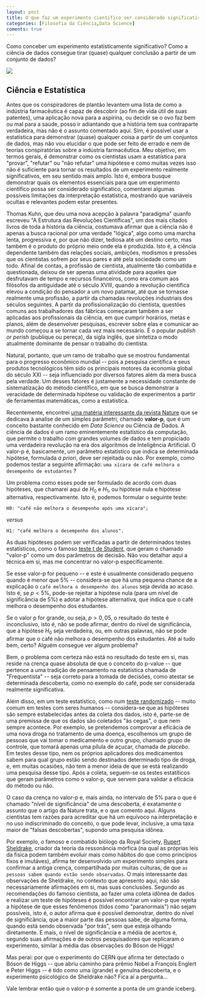 ```yaml
---
layout: post
title: O que faz um experimento cientifico ser considerado significativo? 
categories: [Filosofia da Ciência,Data Science]
coments: true
---
```


Como conceber um experimento estatisticamente significativo? Como a ciência de dados consegue tirar (quase) qualquer conclusão a partir de um conjunto de dados?

![](https://otelegrafo.com/images/p-value.png)

## Ciência e Estatística

 Antes que os conspiradores de plantão levantem uma lista de como a indústria farmacêutica é capaz de descobrir (ao fim de vida útil de suas patentes),  uma aplicação nova para a aspirina, ou decidir se o ovo faz bem ou mal para a saúde, posso ir adiantando que a história tem sua contraparte verdadeira, mas não é o assunto comentado aqui. Sim, é possível usar a estatística para demonstrar (quase) qualquer coisa a partir de um conjuntos de dados, mas não vou elucidar o que pode ser feito de errado e nem de teorias conspiratórias sobre a indústria farmacêutica. Meu objetivo, em termos gerais, é demonstrar como os cientistas usam a estatística para "provar", "refutar" ou "não refutar" uma hipótese e como muitas vezes isso não é suficiente para tornar os resultados de um experimento realmente significativos, em seu sentido mais amplo. Isto é, embora busque demonstrar quais os elementos essenciais para que um experimento científico possa ser considerado significatico, comentarei algumas possíveis limitações da interpretação estatística, mostrando que variáveis ocultas e relevantes podem estar presentes.

Thomas Kuhn, que deu uma nova acepção à palavra "paradigma" quanfo escreveu "A Estrutura das Revoluções Científicas", um dos mais citados livros de toda a história da ciência, costumava afirmar que a ciência não é apenas a busca racional por uma verdade "lógica", algo como uma marcha lenta, progressiva e, por que não dizer, tediosa até um destino certo, mas também é o produto do próprio meio onde ela é produzida. Isto é, a ciência dependente também das relações sociais, ambições, modismos e pressões que os cientistas sofrem por seus pares e até pela sociedade como um todo. Afinal de contas, a profissão de cientista, atualmente tão combatida e questionada, deixou de ser apenas uma atividade para aqueles que desfrutavam de tempo e recursos financeiros, como era comum aos filósofos da antiguidade até o século XVIII, quando a revolução científica elevou a condição do pensador a um novo patamar, até que se tornasse realmente uma profissão, a partir da chamadas revoluções industriais dos séculos seguintes. A partir da profissionalização do cientista, questões comuns aos trabalhadores das fábricas começaram também a ser aplicadas aos profissionais da ciência, em que cumprir horários, metas e planos, além de desenvolver pesquisas, escrever sobre elas e comunicar ao mundo começou a se tornar cada vez mais necessário. É o popular  *publish or perish* (publique ou pereça), da sigla inglês, que sintetiza o modo atualmente dominante de pensar o trabalho do cientista.  

Natural, portanto, que um ramo de trabalho que se mostrou fundamental para o progresso econômico mundial -- pois a pesquisa científica e seus produtos tecnológicos têm sido os principais motores da economia global do século XXI -- seja influenciado por diversos fatores além da mera busca pela verdade. Um desses fatores é justamente a necessidade constante de sistematização do método científico, em que se busca demonstrar a veracidade de determinada hipótese ou validação de experimentos a partir de ferramentas matemáticas, como a estatística.   

Recentemente, encontrei [uma matéria interessante da revista Nature](https://www.nature.com/articles/nature.2017.22375) que se dedicava à analise de um simples parâmetri, chamado **valor-p**, que é um conceito bastante conhecido em *Data Science* ou Ciência de Dados. A ciência de dados é um ramo eminentemente estatístico da computação, que permite o trabalho com grandes volumes de dados e tem propiciado uma verdadeira revolução na era dos algoritmos de Inteligência Artificial. O valor-p é, basicamente, um parâmetro estatístico que indica se determinada hipótese, formulada *a priori*, deve ser rejeitada ou não. Por exemplo, como podemos testar a seguinte afirmação: `uma xícara de café melhora o desempenho de estudantes` ?

Um problema como esses pode ser formulado de acordo com duas hipóteses, que chamarei aqui de $H_0$ e $H_1$, ou hipótese nula e hipótese alternativa, respectivamente. Isto é, podemos formular o seguinte teste:

    H0: "café não melhora o desempenho após uma xícara";

*versus*

    H1: "café melhora o desempenho dos alunos".

As duas hipóteses podem ser verificadas a partir de determinados testes estatísticos, como o famoso [teste t de Student](https://pt.wikipedia.org/wiki/Teste_t_de_Student), que geram o chamado "valor-p" como um dos parâmetros de decisão. Não vou detalhar aqui a técnica em si, mas me concentrar no valor-p especificamente. 

Se esse valor-p for pequeno -- e  este é usualmente considerado pequeno quando é menor que 5% -- considera-se que há uma pequena chance de a explicação o `café melhora o desempenho dos alunos` seja devida ao acaso. Isto é, se $p<5\%$, pode-se rejeitar a hipótese nula (para um nível de significância de 5%) e adotar a hipótese alternativa, que indica que o café melhora o desempenho dos estudantes.

Se o valor p for grande, ou seja,  $p>0,05$, o resultado do teste é inconclusivo, isto é, não se pode afirmar, dentro do nível de significância, que a hipótese $H_0$ seja verdadeira, ou, em outras palavras, não se pode afirmar que o café não melhora o desempenho dos estudantes. Até aí tudo bem, certo? Alguém consegue ver algum problema? 

Bem, o problema com certeza não está no resultado do teste em si, mas reside na crença quase absoluta de que o conceito do p-value -- que pertence a uma tradição de pensamento na estatística chamada de "Frequentista" -- seja correto para a tomada de decisões, como atestar se determinada descoberta, como no exemplo do café, pode ser considerada realmente significativa. 

Além disso, em um teste estatístico, como num [teste randomizado](https://pt.wikipedia.org/wiki/Estudo_cl%C3%ADnico_randomizado_controlado) -- muito comum em testes com seres humanos -- considera-se que as hipóteses são sempre estabelecidas antes da coleta dos dados, isto é, parte-se de uma premissa de que os dados são coletados "às cegas", o que nem sempre acontece. Por exemplo, se pretendemos comprovar a eficácia de uma nova droga no tratamento de uma doença, escolhemos um grupo de pessoas que vai tomar o medicamento e outro grupo, chamado grupo de controle, que tomará apenas uma pílula de açucar, chamada de *placebo*. Em testes desse tipo, nem os próprios aplicadores dos medicamentos sabem para qual grupo estão sendo destinados determinado tipo de droga, e, em muitas ocasiões, não tem a menor ideia de que se está realizando uma pesquisa desse tipo. Após a coleta, seguem-se os testes estatíticos que geram parâmetros como o valor-p, que servem para validar a eficácia do método ou não.

O caso da crença no valor-p e, mais ainda, no intervalo de $5\%$ para o que é chamado "nível de significância" de uma descoberta,  é exatamente o assunto que o artigo da Nature trata, e o que comento aqui. Alguns cientistas tem razões para acreditar que há um equívoco na interpretação e no uso indiscriminado do conceito, o que pode levar, inclusive, a uma taxa maior de "falsas descobertas", supondo uma pesquisa idônea.

Por exemplo, o famoso e combatido biólogo da Royal Society, [Rupert Sheldrake](https://www.sheldrake.org/), criador da teoria da ressonância mórfica (na qual as próprias leis da fisica podem também evoluir mais como hábitos do que como princípios fixos e imutáves), afirma ter desenvolvido um experimento simples para confirmar a antiga crença, compartilhada por muitas culturas, de que `as pessoas sabem quando estão sendo observadas`. O mais interessante das observações de Sheldrake, no contexto que apresento aqui, não são necessariamente afirmações em si, mas suas conclusões. Segundo as recomendações do famoso cientista, ao fazer uma coleta idônea de dados e realizar um teste de hipóteses é possível encontrar um valor-p que rejeita a hipótese de que esses fenômenos (tidos como "paranormais") não sejam possíveis, isto é, o autor afirma que é possível demonstrar, dentro do nível de significância, que a maior parte das pessoas sabe, de alguma forma, quando está sendo observada "por trás", sem que esteja olhando diretamente. E mais, o nível de significância e a média de acertos é, segundo suas afirmações e de outros pesquisadores que replicaram o experimento, similar à média das observações do Bóson de Higgs! 

Mas peraí: por que o experimento do CERN que afirma ter detectado o Bóson de Higgs -- que abriu caminho para prêmio Nobel a François Englert e Peter Higgs -- é tido como uma (grande) e genuína descoberta, e o experimento psicológico de Sheldrake não? Fica aí a pergunta...  

Vale lembrar então que o valor-p é somente a ponta de um grande iceberg.
